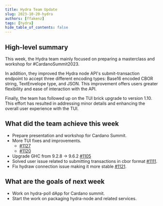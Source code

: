 ```yaml
---
title: Hydra Team Update
slug: 2023-10-20-hydra
authors: [ffakenz]
tags: [hydra]
hide_table_of_contents: false
---
```


## High-level summary

This week, the Hydra team mainly focused on preparing a masterclass and workshop for #CardanoSummit2023.

In addition, they improved the Hydra node API's submit-transaction endpoint to accept three different encoding types: Base16 encoded CBOR string, TextEnvelope type, and JSON.
This improvement offers users greater flexibility and ease of interaction with the API.

Finally, the team has followed up on the TUI brick upgrade to version 1.10.
This effort has resulted in addressing minor details and enhancing the overall user experience with the TUI.


## What did the team achieve this week

-   Prepare presentation and workshop for Cardano Summit.
-   More TUI fixes and improvements.
    +   [#1127](https://github.com/input-output-hk/hydra/pull/1127)
    +   [#1120](https://github.com/input-output-hk/hydra/issues/1120)
-   Upgrade GHC from 9.2.8 -> 9.6.2 [#1105](https://github.com/input-output-hk/hydra/pull/1105)
-   Solved user issue related to submitting transactions in cbor format [#1111](https://github.com/input-output-hk/hydra/issues/1111).
-   Fix hydraw connection issue making it more stable [#1121](https://github.com/input-output-hk/hydra/pull/1121).


## What are the goals of next week

-   Work on hydra-poll dApp for Cardano summit.
-   Start the work on packaging hydra-node and related services.

